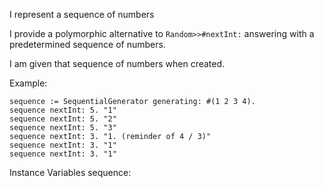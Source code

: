 I represent a sequence of numbers

I provide a polymorphic alternative to `Random>>#nextInt:` answering with a predetermined sequence of numbers.

I am given that sequence of numbers when created.

Example:
```
sequence := SequentialGenerator generating: #(1 2 3 4).
sequence nextInt: 5. "1"
sequence nextInt: 5. "2"
sequence nextInt: 5. "3"
sequence nextInt: 3. "1. (reminder of 4 / 3)"
sequence nextInt: 3. "1"
sequence nextInt: 3. "1"
```
 
Instance Variables
	sequence:		<SequenceableCollection of numbers>
